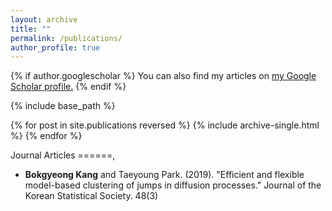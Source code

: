 ```yaml
---
layout: archive
title: ""
permalink: /publications/
author_profile: true
---
```


{% if author.googlescholar %}
  You can also find my articles on <u><a href="{{author.googlescholar}}">my Google Scholar profile</a>.</u>
{% endif %}

{% include base_path %}

{% for post in site.publications reversed %}
  {% include archive-single.html %}
{% endfor %}

Journal Articles
======, 
* **Bokgyeong Kang** and Taeyoung Park. (2019). "Efficient and flexible model-based clustering of jumps in diffusion processes." Journal of the Korean Statistical Society. 48(3)
